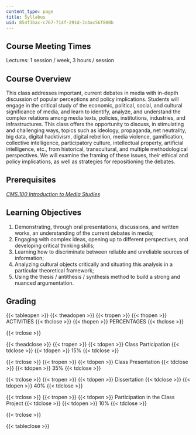 ```yaml
---
content_type: page
title: Syllabus
uid: 854f3bac-c767-714f-291d-3c4ac56f800b
---
```


Course Meeting Times
--------------------

Lectures: 1 session / week, 3 hours / session

Course Overview
---------------

This class addresses important, current debates in media with in-depth discussion of popular perceptions and policy implications. Students will engage in the critical study of the economic, political, social, and cultural significance of media, and learn to identify, analyze, and understand the complex relations among media texts, policies, institutions, industries, and infrastructures. This class offers the opportunity to discuss, in stimulating and challenging ways, topics such as ideology, propaganda, net neutrality, big data, digital hacktivism, digital rebellion, media violence, gamification, collective intelligence, participatory culture, intellectual property, artificial intelligence, etc., from historical, transcultural, and multiple methodological perspectives. We will examine the framing of these issues, their ethical and policy implications, as well as strategies for repositioning the debates.

Prerequisites
-------------

[_CMS.100 Introduction to Media Studies_](/courses/cms-100-introduction-to-media-studies-fall-2014/)

Learning Objectives
-------------------

1.  Demonstrating, through oral presentations, discussions, and written works, an understanding of the current debates in media;
2.  Engaging with complex ideas, opening up to different perspectives, and developing critical thinking skills;
3.  Learning how to discriminate between reliable and unreliable sources of information;
4.  Analyzing cultural objects critically and situating this analysis in a particular theoretical framework;
5.  Using the thesis / antithesis / synthesis method to build a strong and nuanced argumentation.

Grading
-------

{{< tableopen >}}
{{< theadopen >}}
{{< tropen >}}
{{< thopen >}}
ACTIVITIES
{{< thclose >}}
{{< thopen >}}
PERCENTAGES
{{< thclose >}}

{{< trclose >}}

{{< theadclose >}}
{{< tropen >}}
{{< tdopen >}}
Class Participation
{{< tdclose >}}
{{< tdopen >}}
15%
{{< tdclose >}}

{{< trclose >}}
{{< tropen >}}
{{< tdopen >}}
Class Presentation
{{< tdclose >}}
{{< tdopen >}}
35%
{{< tdclose >}}

{{< trclose >}}
{{< tropen >}}
{{< tdopen >}}
Dissertation
{{< tdclose >}}
{{< tdopen >}}
40%
{{< tdclose >}}

{{< trclose >}}
{{< tropen >}}
{{< tdopen >}}
Participation in the Class Project
{{< tdclose >}}
{{< tdopen >}}
10%
{{< tdclose >}}

{{< trclose >}}

{{< tableclose >}}